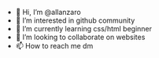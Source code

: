 - 👋 Hi, I’m @allanzaro
- 👀 I’m interested in github community
- 🌱 I’m currently learning css/html beginner
- 💞️ I’m looking to collaborate on websites
- 📫 How to reach me dm

<!---
allanzaro/allanzaro is a ✨ special ✨ repository because its `README.md` (this file) appears on your GitHub profile.
You can click the Preview link to take a look at your changes.
--->
